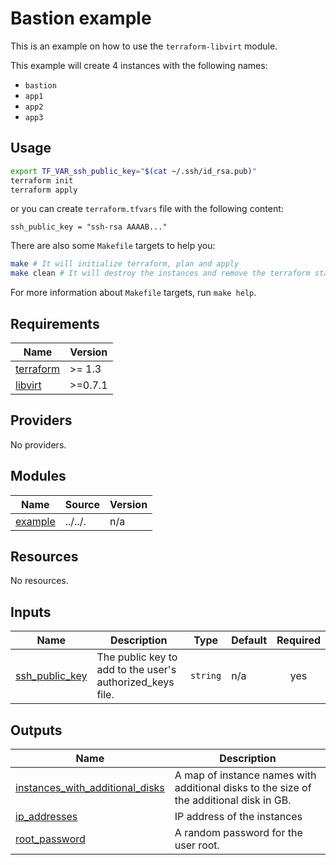 # Bastion example

This is an example on how to use the `terraform-libvirt` module.

This example will create 4 instances with the following names:

- `bastion`
- `app1`
- `app2`
- `app3`

## Usage

```bash
export TF_VAR_ssh_public_key="$(cat ~/.ssh/id_rsa.pub)"
terraform init
terraform apply
```

or you can create `terraform.tfvars` file with the following content:

```hcl
ssh_public_key = "ssh-rsa AAAAB..."
```

There are also some `Makefile` targets to help you:

```bash
make # It will initialize terraform, plan and apply
make clean # It will destroy the instances and remove the terraform state
```

For more information about `Makefile` targets, run `make help`.

<!-- markdownlint-disable MD033 -->
<!-- BEGIN_TF_DOCS -->
## Requirements

| Name | Version |
|------|---------|
| <a name="requirement_terraform"></a> [terraform](#requirement\_terraform) | >= 1.3 |
| <a name="requirement_libvirt"></a> [libvirt](#requirement\_libvirt) | >=0.7.1 |

## Providers

No providers.

## Modules

| Name | Source | Version |
|------|--------|---------|
| <a name="module_example"></a> [example](#module\_example) | ../../. | n/a |

## Resources

No resources.

## Inputs

| Name | Description | Type | Default | Required |
|------|-------------|------|---------|:--------:|
| <a name="input_ssh_public_key"></a> [ssh\_public\_key](#input\_ssh\_public\_key) | The public key to add to the user's authorized\_keys file. | `string` | n/a | yes |

## Outputs

| Name | Description |
|------|-------------|
| <a name="output_instances_with_additional_disks"></a> [instances\_with\_additional\_disks](#output\_instances\_with\_additional\_disks) | A map of instance names with additional disks to the size of the additional disk in GB. |
| <a name="output_ip_addresses"></a> [ip\_addresses](#output\_ip\_addresses) | IP address of the instances |
| <a name="output_root_password"></a> [root\_password](#output\_root\_password) | A random password for the user root. |
<!-- END_TF_DOCS -->
<!-- markdownlint-enable MD033 -->
